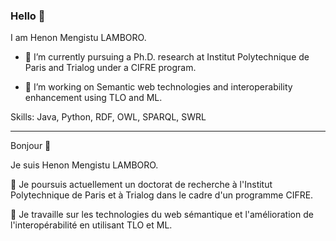 ### Hello 👋

I am Henon Mengistu LAMBORO. 

- 🌱 I’m currently pursuing a Ph.D. research at Institut Polytechnique de Paris and Trialog under a CIFRE program.

- 🔭 I’m working on Semantic web technologies and interoperability enhancement using TLO and ML.

Skills: Java, Python, RDF, OWL, SPARQL, SWRL

-------------

Bonjour 👋

Je suis Henon Mengistu LAMBORO.

🌱 Je poursuis actuellement un doctorat de recherche à l'Institut Polytechnique de Paris et à Trialog dans le cadre d'un programme CIFRE.

🔭 Je travaille sur les technologies du web sémantique et l'amélioration de l'interopérabilité en utilisant TLO et ML.
<!--
**HenonMengistu/HenonMengistu** is a ✨ _particular_ ✨ repository because its `README.md` (this file) appears on your GitHub profile.

Here are some ideas to get you started:

- 🔭 I’m currently working on ...
- 🌱 I’m currently learning ...
- 👯 I’m looking to collaborate on ...
- 🤔 I’m looking for help with ...
- 💬 Ask me about ...
- 📫 How to reach me: ...
- 😄 Pronouns: ...
- ⚡ Fun fact: ...
-->

